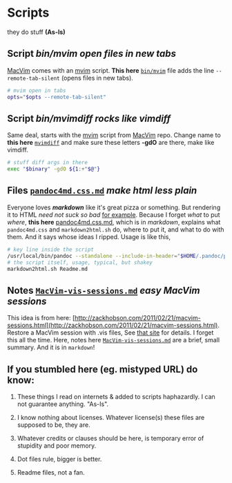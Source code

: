 Scripts
=======


they do stuff  __(As-Is)__


## Script ___bin/mvim___  _open files in new tabs_


[MacVim](https://github.com/b4winckler/macvim) comes with 
an [mvim](https://github.com/b4winckler/macvim/blob/master/src/MacVim/mvim) script.
__This here__ [`bin/mvim`](https://github.com/Angles/some-scripts/blob/master/bin/mvim) file adds the line `--remote-tab-silent` (opens files in new tabs).


``` bash
# mvim open in tabs
opts="$opts --remote-tab-silent"
```


## Script ___bin/mvimdiff___  _rocks like vimdiff_


Same deal, starts with the [mvim](https://github.com/b4winckler/macvim/blob/master/src/MacVim/mvim) 
script from [MacVim](https://github.com/b4winckler/macvim) repo. Change name to __this here__ [`mvimdiff`](https://github.com/Angles/some-scripts/blob/master/bin/mvimdiff) and make sure these letters __-gdO__ are there, make like vimdiff.


``` bash
# stuff diff args in there
exec "$binary" -gdO ${1:+"$@"}
```


## Files [`pandoc4md.css.md`](https://github.com/Angles/some-scripts/blob/master/pandoc4md.css.md) _make html less plain_


Everyone loves ___markdown___ like it's great pizza or something. But rendering it to HTML _need not suck so bad_ [for example](https://raw.github.com/Angles/some-scripts/master/pandoc4md.sample.html). Because I forget _what_ to put _where_, __this here__ [pandoc4md.css.md](https://github.com/Angles/some-scripts/blob/master/pandoc4md.css.md), which is in _markdown_, explains what `pandoc4md.css` and `markdown2html.sh` do, where to put it, and what to do with them. And it says whose ideas I ripped. Usage is like this,


``` bash
# key line inside the script
/usr/local/bin/pandoc --standalone --include-in-header="$HOME/.pandoc/pandoc4md.css" -t html -o "$output" "$file"
# the script itself, usage, typical, but shakey
markdown2html.sh Readme.md
```


## Notes [`MacVim-vis-sessions.md`](https://github.com/Angles/some-scripts/blob/master/MacVim-vis-sessions.md) _easy MacVim sessions_


This idea is from here: [http://zackhobson.com/2011/02/21/macvim-sessions.html](http://zackhobson.com/2011/02/21/macvim-sessions.html). Restore a MacVim session with .vis files,
See [that site](http://zackhobson.com/2011/02/21/macvim-sessions.html) for details. 
I forget this all the time. Here, notes here [`MacVim-vis-sessions.md`](https://github.com/Angles/some-scripts/blob/master/MacVim-vis-sessions.md) are a brief, small summary. And it is in `markdown`!


If you stumbled here (eg. mistyped URL) do know: 
-----------------------------------------------

1.  These things I read on internets &amp; added to scripts haphazardly.
    I can not guarantee anything. "As-Is".

3.  I know nothing about licenses. Whatever license(s) these files are supposed to be, they are.

5.  Whatever credits or clauses should be here, is temporary error of stupidity and poor memory.

7.  Dot files rule, bigger is better.

9.  Readme files, not a fan.


